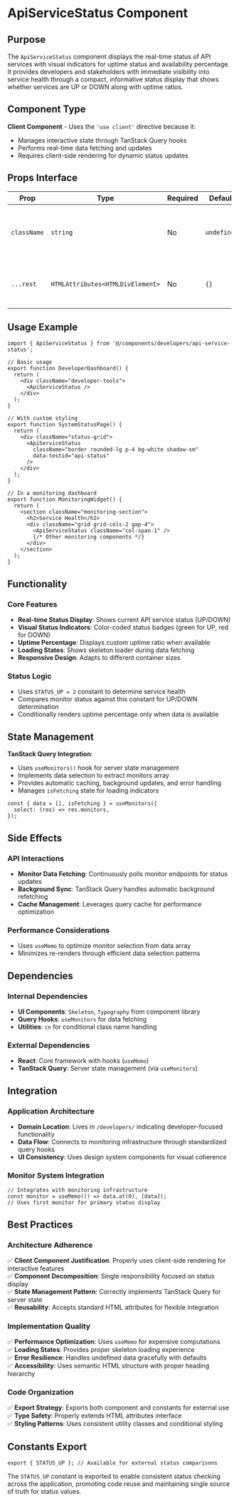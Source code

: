 # ApiServiceStatus Component

## Purpose

The `ApiServiceStatus` component displays the real-time status of API services with visual indicators for uptime status and availability percentage. It provides developers and stakeholders with immediate visibility into service health through a compact, informative status display that shows whether services are UP or DOWN along with uptime ratios.

## Component Type

**Client Component** - Uses the `'use client'` directive because it:
- Manages interactive state through TanStack Query hooks
- Performs real-time data fetching and updates
- Requires client-side rendering for dynamic status updates

## Props Interface

| Prop | Type | Required | Default | Description |
|------|------|----------|---------|-------------|
| `className` | `string` | No | `undefined` | Additional CSS classes to apply to the root container |
| `...rest` | `HTMLAttributes<HTMLDivElement>` | No | `{}` | Standard HTML div attributes (id, data-*, aria-*, etc.) |

## Usage Example

```tsx
import { ApiServiceStatus } from '@/components/developers/api-service-status';

// Basic usage
export function DeveloperDashboard() {
  return (
    <div className="developer-tools">
      <ApiServiceStatus />
    </div>
  );
}

// With custom styling
export function SystemStatusPage() {
  return (
    <div className="status-grid">
      <ApiServiceStatus 
        className="border rounded-lg p-4 bg-white shadow-sm"
        data-testid="api-status"
      />
    </div>
  );
}

// In a monitoring dashboard
export function MonitoringWidget() {
  return (
    <section className="monitoring-section">
      <h2>Service Health</h2>
      <div className="grid grid-cols-2 gap-4">
        <ApiServiceStatus className="col-span-1" />
        {/* Other monitoring components */}
      </div>
    </section>
  );
}
```

## Functionality

### Core Features
- **Real-time Status Display**: Shows current API service status (UP/DOWN)
- **Visual Status Indicators**: Color-coded status badges (green for UP, red for DOWN)
- **Uptime Percentage**: Displays custom uptime ratio when available
- **Loading States**: Shows skeleton loader during data fetching
- **Responsive Design**: Adapts to different container sizes

### Status Logic
- Uses `STATUS_UP = 2` constant to determine service health
- Compares monitor status against this constant for UP/DOWN determination
- Conditionally renders uptime percentage only when data is available

## State Management

**TanStack Query Integration**:
- Uses `useMonitors()` hook for server state management
- Implements data selection to extract monitors array
- Provides automatic caching, background updates, and error handling
- Manages `isFetching` state for loading indicators

```tsx
const { data = [], isFetching } = useMonitors({
  select: (res) => res.monitors,
});
```

## Side Effects

### API Interactions
- **Monitor Data Fetching**: Continuously polls monitor endpoints for status updates
- **Background Sync**: TanStack Query handles automatic background refetching
- **Cache Management**: Leverages query cache for performance optimization

### Performance Considerations
- Uses `useMemo` to optimize monitor selection from data array
- Minimizes re-renders through efficient data selection patterns

## Dependencies

### Internal Dependencies
- **UI Components**: `Skeleton`, `Typography` from component library
- **Query Hooks**: `useMonitors` for data fetching
- **Utilities**: `cn` for conditional class name handling

### External Dependencies
- **React**: Core framework with hooks (`useMemo`)
- **TanStack Query**: Server state management (via `useMonitors`)

## Integration

### Application Architecture
- **Domain Location**: Lives in `/developers/` indicating developer-focused functionality
- **Data Flow**: Connects to monitoring infrastructure through standardized query hooks
- **UI Consistency**: Uses design system components for visual coherence

### Monitor System Integration
```tsx
// Integrates with monitoring infrastructure
const monitor = useMemo(() => data.at(0), [data]);
// Uses first monitor for primary status display
```

## Best Practices

### Architecture Adherence
✅ **Client Component Justification**: Properly uses client-side rendering for interactive features  
✅ **Component Decomposition**: Single responsibility focused on status display  
✅ **State Management Pattern**: Correctly implements TanStack Query for server state  
✅ **Reusability**: Accepts standard HTML attributes for flexible integration  

### Implementation Quality
✅ **Performance Optimization**: Uses `useMemo` for expensive computations  
✅ **Loading States**: Provides proper skeleton loading experience  
✅ **Error Resilience**: Handles undefined data gracefully with defaults  
✅ **Accessibility**: Uses semantic HTML structure with proper heading hierarchy  

### Code Organization
✅ **Export Strategy**: Exports both component and constants for external use  
✅ **Type Safety**: Properly extends HTML attributes interface  
✅ **Styling Patterns**: Uses consistent utility classes and conditional styling  

## Constants Export

```tsx
export { STATUS_UP }; // Available for external status comparisons
```

The `STATUS_UP` constant is exported to enable consistent status checking across the application, promoting code reuse and maintaining single source of truth for status values.